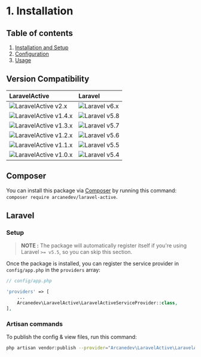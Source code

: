 # 1. Installation

## Table of contents

  1. [Installation and Setup](1-Installation-and-Setup.md)
  2. [Configuration](2-Configuration.md)
  3. [Usage](3-Usage.md)

## Version Compatibility

| LaravelActive                                 | Laravel                      |
|:----------------------------------------------|:-----------------------------|
| ![LaravelActive v2.x][laravel_active_2_x]     | ![Laravel v6.x][laravel_6_x] |
| ![LaravelActive v1.4.x][laravel_active_1_4_x] | ![Laravel v5.8][laravel_5_8] |
| ![LaravelActive v1.3.x][laravel_active_1_3_x] | ![Laravel v5.7][laravel_5_7] |
| ![LaravelActive v1.2.x][laravel_active_1_2_x] | ![Laravel v5.6][laravel_5_6] |
| ![LaravelActive v1.1.x][laravel_active_1_1_x] | ![Laravel v5.5][laravel_5_5] |
| ![LaravelActive v1.0.x][laravel_active_1_0_x] | ![Laravel v5.4][laravel_5_4] |

[laravel_6_x]:  https://img.shields.io/badge/v6.x-supported-brightgreen.svg?style=flat-square "Laravel v6.x"
[laravel_5_8]:  https://img.shields.io/badge/v5.8-supported-brightgreen.svg?style=flat-square "Laravel v5.8"
[laravel_5_7]:  https://img.shields.io/badge/v5.7-supported-brightgreen.svg?style=flat-square "Laravel v5.7"
[laravel_5_6]:  https://img.shields.io/badge/v5.6-supported-brightgreen.svg?style=flat-square "Laravel v5.6"
[laravel_5_5]:  https://img.shields.io/badge/v5.5-supported-brightgreen.svg?style=flat-square "Laravel v5.5"
[laravel_5_4]:  https://img.shields.io/badge/v5.4-supported-brightgreen.svg?style=flat-square "Laravel v5.4"

[laravel_active_2_x]:    https://img.shields.io/badge/version-2.x-blue.svg?style=flat-square "LaravelActive v2.x"
[laravel_active_1_4_x]:  https://img.shields.io/badge/version-1.4.x-blue.svg?style=flat-square "LaravelActive v1.4.x"
[laravel_active_1_3_x]:  https://img.shields.io/badge/version-1.3.x-blue.svg?style=flat-square "LaravelActive v1.3.x"
[laravel_active_1_2_x]:  https://img.shields.io/badge/version-1.2.x-blue.svg?style=flat-square "LaravelActive v1.2.x"
[laravel_active_1_1_x]:  https://img.shields.io/badge/version-1.1.x-blue.svg?style=flat-square "LaravelActive v1.1.x"
[laravel_active_1_0_x]:  https://img.shields.io/badge/version-1.0.x-blue.svg?style=flat-square "LaravelActive v1.0.x"

## Composer

You can install this package via [Composer](http://getcomposer.org/) by running this command: `composer require arcanedev/laravel-active`.

## Laravel

### Setup

> **NOTE :** The package will automatically register itself if you're using Laravel `>= v5.5`, so you can skip this section.

Once the package is installed, you can register the service provider in `config/app.php` in the `providers` array:

```php
// config/app.php

'providers' => [
    ...
    Arcanedev\LaravelActive\LaravelActiveServiceProvider::class,
],
```

### Artisan commands

To publish the config &amp; view files, run this command:

```bash
php artisan vendor:publish --provider="Arcanedev\LaravelActive\LaravelActiveServiceProvider"
```
